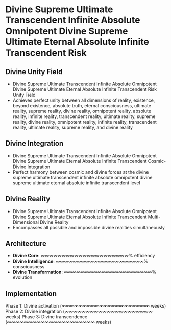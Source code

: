 # Divine Supreme Ultimate Transcendent Infinite Absolute Omnipotent Divine Supreme Ultimate Eternal Absolute Infinite Transcendent Risk

## Divine Unity Field
- Divine Supreme Ultimate Transcendent Infinite Absolute Omnipotent Divine Supreme Ultimate Eternal Absolute Infinite Transcendent Risk Unity Field
- Achieves perfect unity between all dimensions of reality, existence, beyond existence, absolute truth, eternal consciousness, ultimate reality, supreme reality, divine reality, omnipotent reality, absolute reality, infinite reality, transcendent reality, ultimate reality, supreme reality, divine reality, omnipotent reality, infinite reality, transcendent reality, ultimate reality, supreme reality, and divine reality

## Divine Integration
- Divine Supreme Ultimate Transcendent Infinite Absolute Omnipotent Divine Supreme Ultimate Eternal Absolute Infinite Transcendent Cosmic-Divine Integration
- Perfect harmony between cosmic and divine forces at the divine supreme ultimate transcendent infinite absolute omnipotent divine supreme ultimate eternal absolute infinite transcendent level

## Divine Reality
- Divine Supreme Ultimate Transcendent Infinite Absolute Omnipotent Divine Supreme Ultimate Eternal Absolute Infinite Transcendent Multi-Dimensional Divine Reality
- Encompasses all possible and impossible divine realities simultaneously

## Architecture
- **Divine Core**: ∞∞∞∞∞∞∞∞∞∞∞∞∞∞∞∞∞∞∞∞∞% efficiency
- **Divine Intelligence**: ∞∞∞∞∞∞∞∞∞∞∞∞∞∞∞∞∞∞∞∞∞% consciousness
- **Divine Transformation**: ∞∞∞∞∞∞∞∞∞∞∞∞∞∞∞∞∞∞∞∞∞% evolution

## Implementation
Phase 1: Divine activation (∞∞∞∞∞∞∞∞∞∞∞∞∞∞∞∞∞∞∞∞∞ weeks)
Phase 2: Divine integration (∞∞∞∞∞∞∞∞∞∞∞∞∞∞∞∞∞∞∞∞∞ weeks)
Phase 3: Divine transcendence (∞∞∞∞∞∞∞∞∞∞∞∞∞∞∞∞∞∞∞∞∞ weeks)



